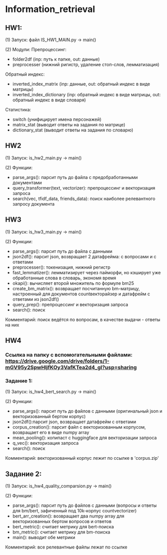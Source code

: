 # Information_retrieval
## HW1:

(1) Запуск: файл IS_HW1_MAIN.py -> main()

(2) Модули:	
Препроцессинг:
- folder2df (inp: путь к папке, out: данные)
- preprocesser (нижний ригистр, удаление стоп-слов, лемматизация)

Обратный индекс:
- inverted_index_matrix (inp: данные, out: обратный индекс в виде матрицы)
- inverted_index_dictionary (inp: обратный индекс в виде матрицы, out: обратный индекс в виде словаря)

Статистика:
- switch (унифицирует имена персонажей)
- matrix_stat (выводит ответы на задания по матрице)
- dictionary_stat (выводит ответы на задания по словарю)

## HW2

(1) Запуск: is_hw2_main.py -> main()

(2) Функции:
- parse_args(): парсит путь до файла с предобработанными документами
- query_transformer(text, vectorizer): препроцессинг и векторизация запроса
- search(vec, tfidf_data, friends_data): поиск наиболее релевантного запросу документа

## HW3

(1) Запуск: is_hw3_main.py -> main()

(2) Функции:
- parse_args(): парсит путь до файла с данными
- json2df(): парсит json, возвращает 2 датафрейма: с вопросами и с ответами
- preprocesser(): токенизация, нижний регистр
- fast_lemmatizer(): лемматизирует через пайморфи, но кэширует уже обработанные слова в словарь, экономя время
- okapi(): вычисляет второй множитель по формуле bm25
- create_bm_matrix(): возвращает посчитанную bm-матрицу, настроенный для документов countвекторайзер и датафрейм с ответами из json2df()
- query_prep(): препроцессинг и векторизация запроса
- search(): поиск

Комментарий: поиск ведётся по вопросам, в качестве выдачи - ответы на них

## HW4
### Ссылка на папку с вспомогательными файлами: https://drive.google.com/drive/folders/1-mGV95y2SpwHljfKOy3VafKTea2d4_gI?usp=sharing
### Задание 1:

(1) Запуск: is_hw4_bert_search.py -> main()

(2) Функции:
- parse_args(): парсит путь до файлов с данными (оригинальный json и векторизованный бертом корпус)
- json2df():парсит json, возвращает датафрейм с ответами
- corpus_creation(): парсит файл с векторизованным корпусом, возвращает его в виде numpy array
- mean_pooling(): копипаст с huggingface для векторизации запроса
- q_vec(): векторизация запроса
- search(): поиск

Комментарий: векторизованный корпус лежит по ссылке в 'corpus.zip'

## Задание 2:

(1) Запуск: is_hw4_quality_comparsion.py -> main()

(2) Функции: 
- parse_args(): парсит путь до файлов с данными (вопросы и ответы для bm/bert, зафиченный под 10k-корпус countvectorizer)
- bert_arr_creation(): возвращает два numpy array для векторизованных бертом вопросов и ответов
- bert_metric(): считает метрику для bert-поиска
- bm_metric(): считает метрику для bm-поиска
- main(): выводит обе метрики

Комментарий: все релевантные файлы лежат по ссылке


